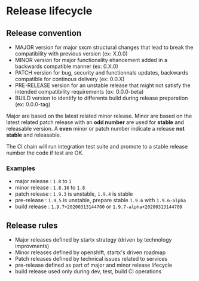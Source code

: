 # Release lifecycle

## Release convention

- MAJOR version for major sxcm structural changes that lead to break the compatibility with previous version (ex: X.0.0)
- MINOR version for major functionality ehancement added in a backwards compatible manner (ex: 0.X.0)
- PATCH version for bug, security and functionnals updates, backwards compatible for continous delivery (ex: 0.0.X)
- PRE-RELEASE version for an unstable release that might not satisfy the intended compatibility requirements (ex: 0.0.0-beta)
- BUILD version to identify to differents build during release preparation (ex: 0.0.0-tag)

Major are based on the latest related minor release.
Minor are based on the latest related patch release with an **odd number** are used for **stable** and releasable version.
A **even** minor or patch number indicate a release **not stable** and releasable.

The CI chain will run integration test suite and promote to a stable release number the code if
test are OK.

### Examples

- major release : `1.8` to `1`
- minor release : `1.8.16` to `1.8`
- patch release : `1.9.3` is unstable, `1.9.4` is stable
- pre-release : `1.9.5` is unstable, prepare stable `1.9.6` with `1.9.6-alpha`
- build release : `1.9.7+20200313144700` or `1.9.7-alpha+20200313144700`

## Release rules

- Major releases defined by startx strategy (driven by technology improvments)
- Minor releases defined by openshift, startx's driven roadmap
- Patch releases defined by technical issues related to services
- pre-release defined as part of major and minor release lifecycle
- build release used only during dev, test, build CI operations
